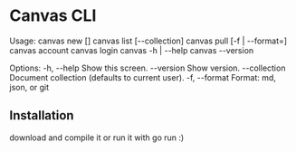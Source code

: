 # Canvas CLI

Usage:
	canvas new [<filename>]
	canvas list [--collection]
	canvas pull <id> [-f | --format=<format>]
	canvas account
	canvas login
	canvas -h | --help
	canvas --version

Options:
  -h, --help             Show this screen.
  --version              Show version.
  --collection           Document collection (defaults to current user).
  -f, --format <format>  Format: md, json, or git

## Installation

download and compile it or run it with go run :)


